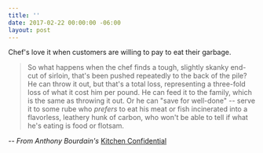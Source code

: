 ```yaml
---
title: ''
date: 2017-02-22 00:00:00 -06:00
layout: post
---
```


Chef's love it when customers are willing to pay to eat their garbage.

> So what happens when the chef finds a tough, slightly skanky end-cut of sirloin, that's been pushed repeatedly to the back of the pile? He can throw it out, but that's a total loss, representing a three-fold loss of what it cost him per pound. He can feed it to the family, which is the same as throwing it out. Or he can "save for well-done" -- serve it to some rube who _prefers_ to eat his meat or fish incinerated into a flavorless, leathery hunk of carbon, who won't be able to tell if what he's eating is food or flotsam.

_\-- From Anthony Bourdain's_ [Kitchen Confidential](http://amzn.to/2lG6bf5)
